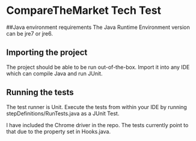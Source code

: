 # CompareTheMarket Tech Test

##Java environment requirements
The Java Runtime Environment version can be jre7 or jre6.

## Importing the project
The project should be able to be run out-of-the-box. Import it into any IDE which can compile Java and run JUnit.

## Running the tests
The test runner is Unit. Execute the tests from within your IDE by running stepDefinitions/RunTests.java as a JUnit Test.

I have included the Chrome driver in the repo. The tests currently point to that due to the property set in Hooks.java.